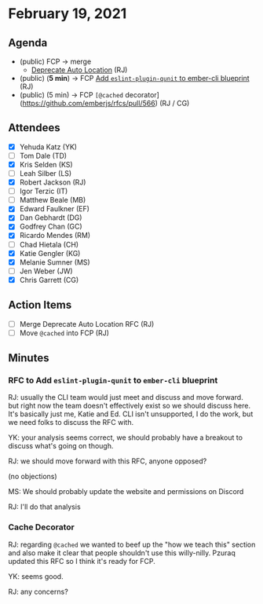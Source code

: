 # February 19, 2021

## Agenda

- (public) FCP → merge
    - [Deprecate Auto Location](https://github.com/emberjs/rfcs/pull/711) (RJ)
- (public) (**5 min**) → FCP [Add `eslint-plugin-qunit` to ember-cli blueprint](https://github.com/emberjs/rfcs/pull/702) (RJ)
- (public) (5 min) → FCP `[@cached` decorator](https://github.com/emberjs/rfcs/pull/566) (RJ / CG)

## Attendees

- [x]  Yehuda Katz (YK)
- [ ]  Tom Dale (TD)
- [x]  Kris Selden (KS)
- [ ]  Leah Silber (LS)
- [x]  Robert Jackson (RJ)
- [ ]  Igor Terzic (IT)
- [ ]  Matthew Beale (MB)
- [x]  Edward Faulkner (EF)
- [x]  Dan Gebhardt (DG)
- [x]  Godfrey Chan (GC)
- [x]  Ricardo Mendes (RM)
- [ ]  Chad Hietala (CH)
- [x]  Katie Gengler (KG)
- [x]  Melanie Sumner (MS)
- [ ]  Jen Weber (JW)
- [x]  Chris Garrett (CG)

## Action Items

- [ ]  Merge Deprecate Auto Location RFC (RJ)
- [ ]  Move `@cached` into FCP (RJ)

## Minutes

### RFC to Add `eslint-plugin-qunit` to `ember-cli` blueprint

RJ: usually the CLI team would just meet and discuss and move forward. but right now the team doesn't effectively exist so we should discuss here. It's basically just me, Katie and Ed. CLI isn't unsupported, I do the work, but we need folks to discuss the RFC with.

YK: your analysis seems correct, we should probably have a breakout to discuss what's going on though.

RJ: we should move forward with this RFC, anyone opposed?

(no objections)

MS: We should probably update the website and permissions on Discord

RJ: I'll do that analysis

### Cache Decorator

RJ: regarding `@cached` we wanted to beef up the "how we teach this" section and also make it clear that people shouldn't use this willy-nilly. Pzuraq updated this RFC so I think it's ready for FCP.

YK: seems good.

RJ: any concerns?